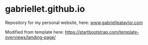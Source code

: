 # gabriellet.github.io
Repository for my personal website, here:
www.gabrielleataylor.com

Modified from template here:
https://startbootstrap.com/template-overviews/landing-page/
